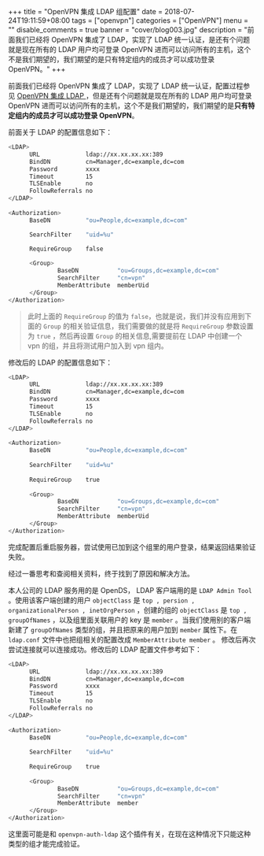 +++
title = "OpenVPN 集成 LDAP 组配置"
date = 2018-07-24T19:11:59+08:00
tags = ["openvpn"]
categories = ["OpenVPN"]
menu = ""
disable_comments = true
banner = "cover/blog003.jpg"
description = "前面我们已经将 OpenVPN 集成了 LDAP，实现了 LDAP 统一认证，是还有个问题就是现在所有的 LDAP 用户均可登录 OpenVPN 进而可以访问所有的主机，这个不是我们期望的，我们期望的是只有特定组内的成员才可以成功登录 OpenVPN。"
+++

前面我们已经将 OpenVPN 集成了 LDAP，实现了 LDAP 统一认证，配置过程参见 [OpenVPN 集成 LDAP ](https://yeaheo.com/post/openvpn-ldap-config/)，但是还有个问题就是现在所有的 LDAP 用户均可登录 OpenVPN 进而可以访问所有的主机，这个不是我们期望的，我们期望的是**只有特定组内的成员才可以成功登录 OpenVPN**。

前面关于 LDAP 的配置信息如下：

```bash
<LDAP>
      URL             ldap://xx.xx.xx.xx:389
      BindDN          cn=Manager,dc=example,dc=com
      Password        xxxx
      Timeout         15
      TLSEnable       no
      FollowReferrals no
</LDAP>
  
<Authorization>
      BaseDN          "ou=People,dc=example,dc=com"

      SearchFilter    "uid=%u"
 
      RequireGroup    false

      <Group>
              BaseDN           "ou=Groups,dc=example,dc=com"
              SearchFilter     "cn=vpn"
              MemberAttribute  memberUid
      </Group>
</Authorization>
```
> 此时上面的 `RequireGroup` 的值为 `false`，也就是说，我们并没有应用到下面的 `Group` 的相关验证信息，我们需要做的就是将 `RequireGroup` 参数设置为 `true` ，然后再设置 `Group` 的相关信息,需要提前在 LDAP 中创建一个 vpn 的组，并且将测试用户加入到 vpn 组内。

修改后的 LDAP 的配置信息如下：

```bash
<LDAP>
      URL             ldap://xx.xx.xx.xx:389
      BindDN          cn=Manager,dc=example,dc=com
      Password        xxxx
      Timeout         15
      TLSEnable       no
      FollowReferrals no
</LDAP>
  
<Authorization>
      BaseDN          "ou=People,dc=example,dc=com"
  
      SearchFilter    "uid=%u"
  
      RequireGroup    true
  
      <Group>
              BaseDN           "ou=Groups,dc=example,dc=com"
              SearchFilter     "cn=vpn"
              MemberAttribute  memberUid
      </Group>
</Authorization>
```
完成配置后重启服务器，尝试使用已加到这个组里的用户登录，结果返回结果验证失败。

经过一番思考和查阅相关资料，终于找到了原因和解决方法。

本人公司的 LDAP 服务用的是 OpenDS， LDAP 客户端用的是 `LDAP Admin Tool` 。使用该客户端创建的用户 `objectClass` 是 `top , persion , organizationalPerson , inetOrgPerson` ，创建的组的 `objectClass` 是 `top , groupOfNames` ，以及组里面关联用户的 key 是 `member` 。当我们使用别的客户端新建了 `groupOfNames` 类型的组，并且把原来的用户加到 `member` 属性下。在 `ldap.conf` 文件中也把组相关的配置改成 `MemberAttribute member` 。 修改后再次尝试连接就可以连接成功。修改后的 LDAP 配置文件参考如下：

```bash
<LDAP>
      URL             ldap://xx.xx.xx.xx:389
      BindDN          cn=Manager,dc=example,dc=com
      Password        xxxx
      Timeout         15
      TLSEnable       no
      FollowReferrals no
</LDAP>
  
<Authorization>
      BaseDN          "ou=People,dc=example,dc=com"
  
      SearchFilter    "uid=%u"
  
      RequireGroup    true
  
      <Group>
              BaseDN           "ou=Groups,dc=example,dc=com"
              SearchFilter     "cn=vpn"
              MemberAttribute  member
      </Group>
</Authorization>
```
这里面可能是和 `openvpn-auth-ldap` 这个插件有关，在现在这种情况下只能这种类型的组才能完成验证。